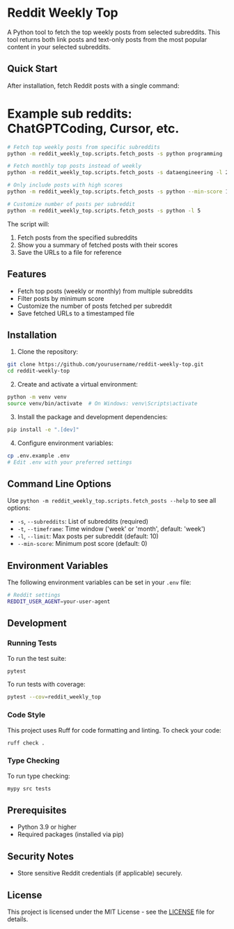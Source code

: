 # Reddit Weekly Top

A Python tool to fetch the top weekly posts from selected subreddits. This tool returns both link posts and text-only posts from the most popular content in your selected subreddits.

## Quick Start

After installation, fetch Reddit posts with a single command:
# Example sub reddits: ChatGPTCoding, Cursor, etc.
```bash
# Fetch top weekly posts from specific subreddits
python -m reddit_weekly_top.scripts.fetch_posts -s python programming

# Fetch monthly top posts instead of weekly
python -m reddit_weekly_top.scripts.fetch_posts -s dataengineering -l 25 -t month

# Only include posts with high scores
python -m reddit_weekly_top.scripts.fetch_posts -s python --min-score 100

# Customize number of posts per subreddit
python -m reddit_weekly_top.scripts.fetch_posts -s python -l 5
```

The script will:
1. Fetch posts from the specified subreddits
2. Show you a summary of fetched posts with their scores
3. Save the URLs to a file for reference

## Features

- Fetch top posts (weekly or monthly) from multiple subreddits
- Filter posts by minimum score
- Customize the number of posts fetched per subreddit
- Save fetched URLs to a timestamped file

## Installation

1. Clone the repository:
```bash
git clone https://github.com/yourusername/reddit-weekly-top.git
cd reddit-weekly-top
```

2. Create and activate a virtual environment:
```bash
python -m venv venv
source venv/bin/activate  # On Windows: venv\Scripts\activate
```

3. Install the package and development dependencies:
```bash
pip install -e ".[dev]"
```

4. Configure environment variables:
```bash
cp .env.example .env
# Edit .env with your preferred settings
```

## Command Line Options

Use `python -m reddit_weekly_top.scripts.fetch_posts --help` to see all options:

- `-s`, `--subreddits`: List of subreddits (required)
- `-t`, `--timeframe`: Time window ('week' or 'month', default: 'week')
- `-l`, `--limit`: Max posts per subreddit (default: 10)
- `--min-score`: Minimum post score (default: 0)

## Environment Variables

The following environment variables can be set in your `.env` file:

```bash
# Reddit settings
REDDIT_USER_AGENT=your-user-agent
```

## Development

### Running Tests

To run the test suite:

```bash
pytest
```

To run tests with coverage:

```bash
pytest --cov=reddit_weekly_top
```

### Code Style

This project uses Ruff for code formatting and linting. To check your code:

```bash
ruff check .
```

### Type Checking

To run type checking:

```bash
mypy src tests
```

## Prerequisites

- Python 3.9 or higher
- Required packages (installed via pip)

## Security Notes

- Store sensitive Reddit credentials (if applicable) securely.

## License

This project is licensed under the MIT License - see the [LICENSE](LICENSE) file for details.